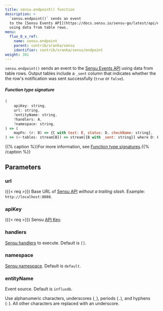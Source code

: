 ```yaml
---
title: sensu.endpoint() function
description: >
  `sensu.endpoint()` sends an event
  to the [Sensu Events API](https://docs.sensu.io/sensu-go/latest/api/events/#create-a-new-event)
  using data from table rows.
menu:
  flux_0_x_ref:
    name: sensu.endpoint
    parent: contrib/sranka/sensu
    identifier: contrib/sranka/sensu/endpoint
weight: 301
---
```


<!------------------------------------------------------------------------------

IMPORTANT: This page was generated from comments in the Flux source code. Any
edits made directly to this page will be overwritten the next time the
documentation is generated. 

To make updates to this documentation, update the function comments above the
function definition in the Flux source code:

https://github.com/influxdata/flux/blob/master/stdlib/contrib/sranka/sensu/sensu.flux#L201-L231

Contributing to Flux: https://github.com/influxdata/flux#contributing
Fluxdoc syntax: https://github.com/influxdata/flux/blob/master/docs/fluxdoc.md

------------------------------------------------------------------------------->

`sensu.endpoint()` sends an event
to the [Sensu Events API](https://docs.sensu.io/sensu-go/latest/api/events/#create-a-new-event)
using data from table rows.
Output tables include a `_sent` column that indicates whether the
the row's notification was sent successfully (`true` or `false`).



##### Function type signature

```js
(
    apiKey: string,
    url: string,
    ?entityName: string,
    ?handlers: A,
    ?namespace: string,
) => (
    mapFn: (r: B) => {C with text: E, status: D, checkName: string},
) => (<-tables: stream[B]) => stream[{B with _sent: string}] where D: Equatable
```

{{% caption %}}For more information, see [Function type signatures](/flux/v0.x/function-type-signatures/).{{% /caption %}}

## Parameters

### url
({{< req >}})
Base URL of [Sensu API](https://docs.sensu.io/sensu-go/latest/migrate/#architecture)
*without a trailing slash*.
Example: `http://localhost:8080`.



### apiKey
({{< req >}})
Sensu [API Key](https://docs.sensu.io/sensu-go/latest/operations/control-access/).



### handlers

[Sensu handlers](https://docs.sensu.io/sensu-go/latest/reference/handlers/) to execute.
Default is `[]`.



### namespace

[Sensu namespace](https://docs.sensu.io/sensu-go/latest/reference/rbac/).
Default is `default`.



### entityName

Event source.
Default is `influxdb`.

Use alphanumeric characters, underscores (`_`), periods (`.`), and hyphens (`-`).
All other characters are replaced with an underscore.

